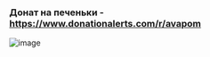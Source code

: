 ### Донат на печеньки - https://www.donationalerts.com/r/avapom
![image](https://github.com/Steralka/ITMO/assets/102735371/46b5eca1-c376-4f15-93d3-a5e4b683b508)
